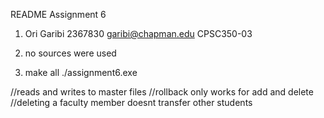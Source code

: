
README Assignment 6

1. Ori Garibi
   2367830
   garibi@chapman.edu
   CPSC350-03

2. no sources were used

3. make all
./assignment6.exe


//reads and writes to master files
//rollback only works for add and delete
//deleting a faculty member doesnt transfer other students
